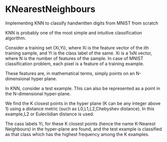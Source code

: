 # KNearestNeighbours
Implementing KNN to classify handwritten digits from MNIST from scratch

KNN is probably one of the most simple and intuitive classification algorithm.

Consider a training set {Xi,Yi}, where Xi is the feature vector of the ith training sample, and Yi is the class label of the same.
Xi is a 1xN vector, where N is the number of features of the sample. In case of MNIST classification problem, each pixel is a feature of a training example.

These features are, in mathematical terms, simply points on an N-dimensional hyper plane.

In KNN, consider a test example. This can also be represented as a point in the N-dimensional hyper-plane.

We find the K closest points in the hyper plane (K can be any integer above 1) using a distance metric (such as L0,L1,L2,Chebyshev distance). In this example,L2 or Euleclidian distance is used.

The cass labels Yi, for these K closest points (hence the name K-Nearest Neighbours) in the hyper-plane are found, and the test example is classified as that class which has the highest frequency among the K examples.
